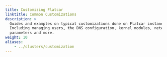 ```yaml
---
title: Customizing Flatcar
linktitle: Common Customizations
description: >
  Guides and examples on typical customizations done on Flatcar instances.
  Including managing users, the DNS configuration, kernel modules, network
  parameters and more.
weight: 10
aliases:
    - ../clusters/customization
---
```

